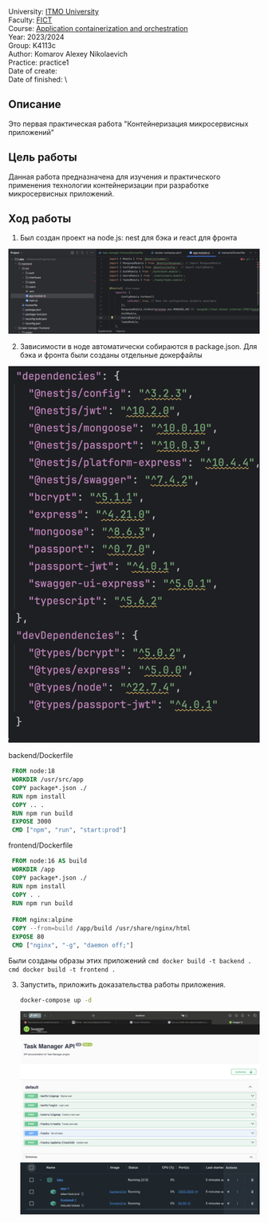 University: [ITMO University](https://itmo.ru/ru/)\
Faculty: [FICT](https://fict.itmo.ru)\
Course: [Application containerization and orchestration](https://github.com/itmo-ict-faculty/application-containerization-and-orchestration)\
Year: 2023/2024\
Group: K4113c\
Author: Komarov Alexey Nikolaevich\
Practice: practice1\
Date of create: \
Date of finished: \

## Описание
Это первая практическая работа "Контейнеризация микросервисных приложений"

## Цель работы
Данная работа предназначена для изучения и практического применения технологии контейнеризации при разработке микросервисных приложений.

## Ход работы

1. Был создан проект на node.js: nest для бэка и react для фронта

  ![alt text](1.png)

2. Зависимости в ноде автоматически собираются в package.json. Для бэка и фронта были созданы отдельные докерфайлы

  ![alt text](2.png)
  
   backend/Dockerfile
   ```Dockerfile
    FROM node:18
    WORKDIR /usr/src/app
    COPY package*.json ./
    RUN npm install
    COPY .. .
    RUN npm run build
    EXPOSE 3000
    CMD ["npm", "run", "start:prod"]

   ```
   frontend/Dockerfile
   ```Dockerfile
    FROM node:16 AS build
    WORKDIR /app
    COPY package*.json ./
    RUN npm install
    COPY . .
    RUN npm run build

    FROM nginx:alpine
    COPY --from=build /app/build /usr/share/nginx/html
    EXPOSE 80
    CMD ["nginx", "-g", "daemon off;"]
   ```

   
Были созданы образы этих приложений
     ```cmd
     docker build -t backend .
     ```   
     ```cmd
     docker build -t frontend .
     ```   
   
3. Запустить, приложить доказательства работы приложения.  
   ```cmd
   docker-compose up -d
   ```
   ![alt text](3.png)
   ![alt text](4.png)
    
